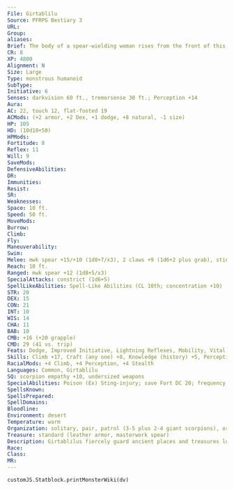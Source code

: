 ```yaml
---
File: Girtablilu
Source: PFRPG Bestiary 3
URL: 
Group: 
aliases: 
Brief: The body of a spear-wielding woman rises from the front of this monstrously huge scorpion.
CR: 8
XP: 4800
Alignment: N
Size: Large
Type: monstrous humanoid
SubType: 
Initiative: 6
Senses: darkvision 60 ft., tremorsense 30 ft.; Perception +14
Aura: 
AC: 22, touch 12, flat-footed 19
ACMods: (+2 armor, +2 Dex, +1 dodge, +8 natural, -1 size)
HP: 105
HD: (10d10+50)
HPMods: 
Fortitude: 8
Reflex: 11
Will: 9
SaveMods: 
DefensiveAbilities: 
DR: 
Immunities: 
Resist: 
SR: 
Weaknesses: 
Space: 10 ft.
Speed: 50 ft.
MoveMods: 
Burrow: 
Climb: 
Fly: 
Maneuverability: 
Swim: 
Melee: mwk spear +15/+10 (1d8+7/x3), 2 claws +9 (1d6+2 plus grab), sting +9 (1d6+2 plus poison)
Reach: 10 ft.
Ranged: mwk spear +12 (1d8+5/x3)
SpecialAttacks: constrict (1d6+5)
SpellLikeAbilities: Spell-Like Abilities (CL 10th; concentration +10)   1/day-summon nature's ally V (1d3 giant scorpions)
STR: 20
DEX: 15
CON: 21
INT: 10
WIS: 14
CHA: 11
BAB: 10
CMB: +16 (+20 grapple)
CMD: 29 (41 vs. trip)
Feats: Dodge, Improved Initiative, Lightning Reflexes, Mobility, Vital Strike
Skills: Climb +17, Craft (any one) +8, Knowledge (history) +5, Perception +14, Sense Motive +7, Stealth +10, Survival +15
RacialMods: +4 Climb, +4 Perception, +4 Stealth
Languages: Common, Girtablilu
SQ: scorpion empathy +10, undersized weapons
SpecialAbilities: Poison (Ex) Sting-injury; save Fort DC 20; frequency 1/round for 6 rounds; effect 1d4 Dex; cure 2 consecutive saves.  Scorpion Empathy (Ex) This ability functions as a druid's wild empathy ability, save that it works only on scorpions. A girtablilu gains a racial bonus on this check equal to its Hit Dice (normally +10). Scorpions are normally mindless, but this empathic communication imparts upon them a modicum of implanted intelligence, allowing girtablilus to train scorpions and use them as guardians (though it does not grant them skills or feats).
SpellsKnown: 
SpellsPrepared: 
SpellDomains: 
Bloodline: 
Environment: desert
Temperature: warm
Organization: solitary, pair, patrol (3-5 plus 2-4 giant scorpions), or cult (6-14 plus 3-6 temple guardians of 3rd level, 1 cleric or oracle leader of 6th level, and 4-9 giant scorpions)
Treasure: standard (leather armor, masterwork spear)
Description: Girtablilus fiercely guard ancient places and treasures lost to history. Far from civilized eyes, they thrive and piously protect their charges with the aid of monstrously large scorpions that girtablilus keep as pets.  All girtablilus share a zeal for religion, although the objects of veneration vary from tribe to tribe. Some girtablilu tribes still serve long-forgotten deities, preserving the divinities' names and holy rituals. Others embrace religions derived from prehistoric worship, devoted to the idea of gods that once were or might never have been.  Girtablilu leaders are clerics or oracles, and are responsible for the tribe's religious observances and laws. Tradition and service to the group are important. Those who violate tribal beliefs are killed or exiled into the harsh wasteland.  Girtablilus believe that no sacrifice in life (including death in the service of the gods) goes unrewarded in the hereafter; this belief makes them fierce and fearless fighters.  A girtablilu is 13 feet long and weighs 800 pounds.
Race: 
Class: 
MR: 
---
```

```dataviewjs
customJS.Statblock.printMonsterWiki(dv)
```
